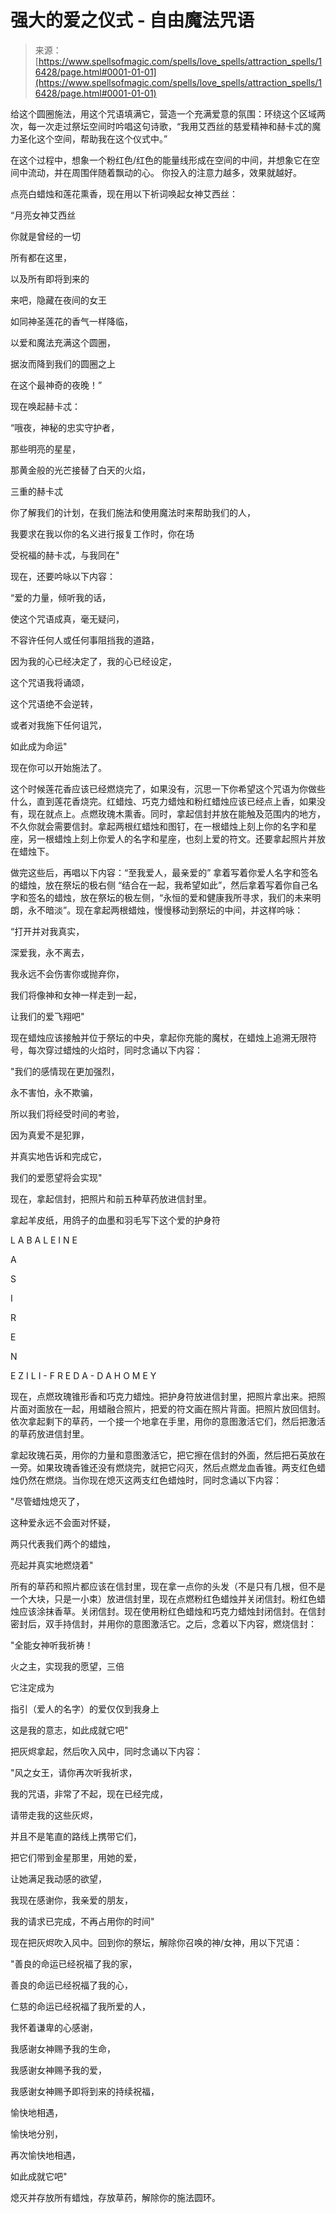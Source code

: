 <!--yml

类别：未分类

日期：2024-06-12 18:56:37

-->

# 强大的爱之仪式 - 自由魔法咒语

> 来源：[https://www.spellsofmagic.com/spells/love_spells/attraction_spells/16428/page.html#0001-01-01](https://www.spellsofmagic.com/spells/love_spells/attraction_spells/16428/page.html#0001-01-01)

给这个圆圈施法，用这个咒语填满它，营造一个充满爱意的氛围：环绕这个区域两次，每一次走过祭坛空间时吟唱这句诗歌，“我用艾西丝的慈爱精神和赫卡忒的魔力圣化这个空间，帮助我在这个仪式中。”

在这个过程中，想象一个粉红色/红色的能量线形成在空间的中间，并想象它在空间中流动，并在周围伴随着飘动的心。 你投入的注意力越多，效果就越好。

点亮白蜡烛和莲花熏香，现在用以下祈词唤起女神艾西丝：

“月亮女神艾西丝

你就是曾经的一切

所有都在这里，

以及所有即将到来的

来吧，隐藏在夜间的女王

如同神圣莲花的香气一样降临，

以爱和魔法充满这个圆圈，

据汝而降到我们的圆圈之上

在这个最神奇的夜晚！”

现在唤起赫卡忒：

“哦夜，神秘的忠实守护者，

那些明亮的星星，

那黄金般的光芒接替了白天的火焰，

三重的赫卡忒

你了解我们的计划，在我们施法和使用魔法时来帮助我们的人，

我要求在我以你的名义进行报复工作时，你在场

受祝福的赫卡忒，与我同在"

现在，还要吟咏以下内容：

“爱的力量，倾听我的话，

使这个咒语成真，毫无疑问，

不容许任何人或任何事阻挡我的道路，

因为我的心已经决定了，我的心已经设定，

这个咒语我将诵颂，

这个咒语绝不会逆转，

或者对我施下任何诅咒，

如此成为命运"

现在你可以开始施法了。

这个时候莲花香应该已经燃烧完了，如果没有，沉思一下你希望这个咒语为你做些什么，直到莲花香烧完。红蜡烛、巧克力蜡烛和粉红蜡烛应该已经点上香，如果没有，现在就点上。点燃玫瑰木熏香。同时，拿起信封并放在能触及范围内的地方，不久你就会需要信封。拿起两根红蜡烛和图钉，在一根蜡烛上刻上你的名字和星座，另一根蜡烛上刻上你爱人的名字和星座，也刻上爱的符文。还要拿起照片并放在蜡烛下。 

做完这些后，再唱以下内容：“至我爱人，最亲爱的” 拿着写着你爱人名字和签名的蜡烛，放在祭坛的极右侧 “结合在一起，我希望如此”，然后拿着写着你自己名字和签名的蜡烛，放在祭坛的极左侧，“永恒的爱和健康我所寻求，我们的未来明朗，永不暗淡”。现在拿起两根蜡烛，慢慢移动到祭坛的中间，并这样吟咏：

“打开并对我真实，

深爱我，永不离去，

我永远不会伤害你或抛弃你，

我们将像神和女神一样走到一起，

让我们的爱飞翔吧"

现在蜡烛应该接触并位于祭坛的中央，拿起你充能的魔杖，在蜡烛上追溯无限符号，每次穿过蜡烛的火焰时，同时念诵以下内容：

"我们的感情现在更加强烈，

永不害怕，永不欺骗，

所以我们将经受时间的考验，

因为真爱不是犯罪，

并真实地告诉和完成它，

我们的爱愿望将会实现"

现在，拿起信封，把照片和前五种草药放进信封里。

拿起羊皮纸，用鸽子的血墨和羽毛写下这个爱的护身符

L A B A L E I N E

A

S

I

R

E

N

E Z I L I - F R E D A - D A H O M E Y

现在，点燃玫瑰锥形香和巧克力蜡烛。把护身符放进信封里，把照片拿出来。把照片面对面放在一起，用蜡融合照片，把爱的符文画在照片背面。把照片放回信封。依次拿起剩下的草药，一个接一个地拿在手里，用你的意图激活它们，然后把激活的草药放进信封里。

拿起玫瑰石英，用你的力量和意图激活它，把它擦在信封的外面，然后把石英放在一旁。如果玫瑰香锥还没有燃烧完，就把它闷灭，然后点燃龙血香锥。两支红色蜡烛仍然在燃烧。当你现在熄灭这两支红色蜡烛时，同时念诵以下内容：

"尽管蜡烛熄灭了，

这种爱永远不会面对怀疑，

两只代表我们两个的蜡烛，

亮起并真实地燃烧着"

所有的草药和照片都应该在信封里，现在拿一点你的头发（不是只有几根，但不是一个大块，只是一小束）放进信封里，现在点燃粉红色蜡烛并关闭信封。粉红色蜡烛应该涂抹香草。关闭信封。现在使用粉红色蜡烛和巧克力蜡烛封闭信封。在信封密封后，双手持信封，并用你的意图激活它。之后，念着以下内容，燃烧信封：

"全能女神听我祈祷！

火之主，实现我的愿望，三倍

它注定成为

指引（爱人的名字）的爱仅仅到我身上

这是我的意志，如此成就它吧"

把灰烬拿起，然后吹入风中，同时念诵以下内容：

"风之女王，请你再次听我祈求，

我的咒语，非常了不起，现在已经完成，

请带走我的这些灰烬，

并且不是笔直的路线上携带它们，

把它们带到金星那里，用她的爱，

让她满足我动感的欲望，

我现在感谢你，我亲爱的朋友，

我的请求已完成，不再占用你的时间"

现在把灰烬吹入风中。回到你的祭坛，解除你召唤的神/女神，用以下咒语：

"善良的命运已经祝福了我的家，

善良的命运已经祝福了我的心，

仁慈的命运已经祝福了我所爱的人，

我怀着谦卑的心感谢，

我感谢女神赐予我的生命，

我感谢女神赐予我的爱，

我感谢女神赐予即将到来的持续祝福，

愉快地相遇，

愉快地分别，

再次愉快地相遇，

如此成就它吧"

熄灭并存放所有蜡烛，存放草药，解除你的施法圆环。
